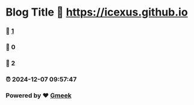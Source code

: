 # Blog Title :link: https://icexus.github.io 
### :page_facing_up: [1](https://icexus.github.io/tag.html) 
### :speech_balloon: 0 
### :hibiscus: 2 
### :alarm_clock: 2024-12-07 09:57:47 
### Powered by :heart: [Gmeek](https://github.com/Meekdai/Gmeek)

